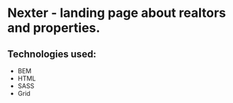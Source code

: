 # Nexter - landing page about realtors and properties.

## Technologies used:
- BEM
- HTML
- SASS
- Grid
